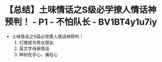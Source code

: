 # 【总结】土味情话之S级必学撩人情话神预判！ - P1 - 不怕队长 - BV1BT4y1u7iy

-   土味情话之S级必学撩人情话神预判！
    1.  打赌成为男女朋友
    2.  英文字母表情话
    3.  种树在手心，痛在心